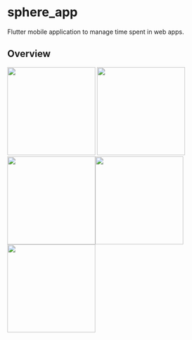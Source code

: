 # sphere_app

Flutter mobile application to manage time spent in web apps.

## Overview

<img src="https://i.imgur.com/VpM4f0E.png" width="200"> <img src="https://i.imgur.com/S3yTYff.png" width="200">
<img src="https://i.imgur.com/lvMmU7K.png" width="200"><img src="https://i.imgur.com/IhF0y6l.png" width="200">
<img src="https://i.imgur.com/4fc95gn.png" width="200">
